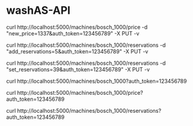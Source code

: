 # washAS-API

curl http://localhost:5000/machines/bosch_1000/price -d "new_price=1337&auth_token=123456789" -X PUT -v

curl http://localhost:5000/machines/bosch_1000/reservations -d "add_reservations=5&auth_token=123456789" -X PUT -v

curl http://localhost:5000/machines/bosch_1000/reservations -d "set_reservations=39&auth_token=123456789" -X PUT -v

curl http://localhost:5000/machines/bosch_1000?auth_token=123456789

curl http://localhost:5000/machines/bosch_1000/price?auth_token=123456789

curl http://localhost:5000/machines/bosch_1000/reservations?auth_token=123456789
